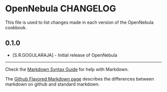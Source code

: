 OpenNebula CHANGELOG
====================

This file is used to list changes made in each version of the OpenNebula cookbook.

0.1.0
-----
- [S.R.GOGULARAJA] - Initial release of OpenNebula

- - -
Check the [Markdown Syntax Guide](http://daringfireball.net/projects/markdown/syntax) for help with Markdown.

The [Github Flavored Markdown page](http://github.github.com/github-flavored-markdown/) describes the differences between markdown on github and standard markdown.
